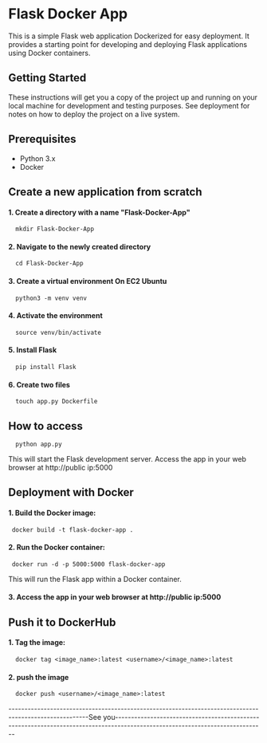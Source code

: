 # Flask Docker App
This is a simple Flask web application Dockerized for easy deployment. It provides a starting point for developing and deploying Flask applications using Docker containers.
## Getting Started
These instructions will get you a copy of the project up and running on your local machine for development and testing purposes. See deployment for notes on how to deploy the project on a live system.
## Prerequisites
 + Python 3.x
 + Docker

## Create a new application from scratch
#### 1. Create a directory with a name "Flask-Docker-App"
      mkdir Flask-Docker-App
      
#### 2. Navigate to the newly created directory
      cd Flask-Docker-App
#### 3. Create a virtual environment On EC2 Ubuntu
      python3 -m venv venv
#### 4. Activate the environment
      source venv/bin/activate
#### 5. Install Flask
      pip install Flask
#### 6. Create two files
      touch app.py Dockerfile
## How to access
      python app.py
This will start the Flask development server.
Access the app in your web browser at http://public ip:5000
## Deployment with Docker
#### 1. Build the Docker image:
     docker build -t flask-docker-app .
#### 2. Run the Docker container:
     docker run -d -p 5000:5000 flask-docker-app
This will run the Flask app within a Docker container.
#### 3. Access the app in your web browser at http://public ip:5000
## Push it to DockerHub
####  1. Tag the image:
      docker tag <image_name>:latest <username>/<image_name>:latest
####  2. push the image
      docker push <username>/<image_name>:latest



          
-------------------------------------------------------------------------------------------------------See you-----------------------------------------------------------------------------------------------------------------------------
